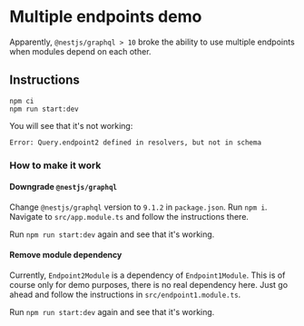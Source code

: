 # Multiple endpoints demo

Apparently, `@nestjs/graphql > 10` broke the ability to use multiple endpoints when modules depend on each other.

## Instructions

```shell
npm ci
npm run start:dev
```

You will see that it's not working:

```
Error: Query.endpoint2 defined in resolvers, but not in schema
```

### How to make it work

#### Downgrade `@nestjs/graphql`

Change `@nestjs/graphql` version to `9.1.2` in `package.json`. Run `npm i`.
Navigate to `src/app.module.ts` and follow the instructions there.

Run `npm run start:dev` again and see that it's working.

#### Remove module dependency

Currently, `Endpoint2Module` is a dependency of `Endpoint1Module`. This is of course only
for demo purposes, there is no real dependency here. Just go ahead and follow the instructions in
`src/endpoint1.module.ts`.

Run `npm run start:dev` again and see that it's working.
